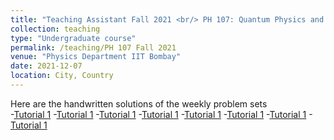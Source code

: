 ```yaml
---
title: "Teaching Assistant Fall 2021 <br/> PH 107: Quantum Physics and Application"
collection: teaching
type: "Undergraduate course"
permalink: /teaching/PH 107 Fall 2021
venue: "Physics Department IIT Bombay"
date: 2021-12-07
location: City, Country
---
```



Here are the handwritten solutions of the weekly problem sets <br/>
  -[Tutorial 1](http://prakharbansal16.github.io/Tutorials/PH107/BB%20Radiation-%20Tutorial%201%20Solutions.pdf)
-[Tutorial 1]()
-[Tutorial 1]()
-[Tutorial 1]()
-[Tutorial 1]()
-[Tutorial 1]()
-[Tutorial 1]()
-[Tutorial 1]()
